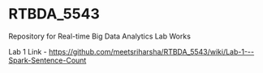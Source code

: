 # RTBDA_5543
Repository for Real-time Big Data Analytics Lab Works

Lab 1 Link - https://github.com/meetsriharsha/RTBDA_5543/wiki/Lab-1---Spark-Sentence-Count
